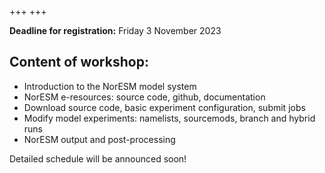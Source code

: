 +++
+++

**Deadline for registration:** Friday 3 November 2023

## Content of workshop:

- Introduction to the NorESM model system
- NorESM e-resources: source code, github, documentation
- Download source code, basic experiment configuration, submit jobs
- Modify model experiments: namelists, sourcemods, branch and hybrid runs
- NorESM output and post-processing

Detailed schedule will be announced soon!
